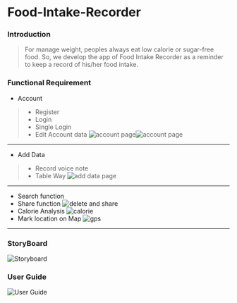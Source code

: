 # Food-Intake-Recorder
### Introduction
> For manage weight, peoples always eat low calorie or sugar-free food. So, we develop the app of Food Intake Recorder as a reminder to keep a record of his/her food intake.

### Functional Requirement
* Account
> - Register
>  - Login
>  - Single Login
>  - Edit Account data
![account page](/image/SignUp.png)![account page](/image/Login.png)
--------------------------------------
* Add Data
> - Record voice note
>  - Table Way
![add data page](/image/addData.png)
--------------------------------------
* Search function
* Share function
![delete and share](/image/dalete.png)
* Calorie Analysis
![calorie](/image/Calorie.png)
* Mark location on Map
![gps](/image/map.png)
-------------------------------------

### StoryBoard
![Storyboard](/image/Storyboard.png)

### User Guide
![User Guide](/image/User_guide.png)
